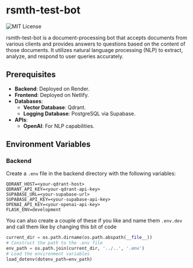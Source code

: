 # rsmth-test-bot

![MIT License](https://img.shields.io/badge/license-MIT-blue)

rsmth-test-bot is a document-processing bot that accepts documents from various clients and provides answers to questions based on the content of those documents. It utilizes natural language processing (NLP) to extract, analyze, and respond to user queries accurately.

## Prerequisites

- **Backend**: Deployed on Render.
- **Frontend**: Deployed on Netlify.
- **Databases**:
  - **Vector Database**: Qdrant.
  - **Logging Database**: PostgreSQL via Supabase.
- **APIs**:
  - **OpenAI**: For NLP capabilities.

## Environment Variables

### Backend

Create a `.env` file in the backend directory with the following variables:

```plaintext
QDRANT_HOST=<your-qdrant-host>
QDRANT_API_KEY=<your-qdrant-api-key>
SUPABASE_URL=<your-supabase-url>
SUPABASE_API_KEY=<your-supabase-api-key>
OPENAI_API_KEY=<your-openai-api-key>
FLASK_ENV=development
```

You can also create a couple of these if you like and name them `.env.dev` and call them like by changing this bit of code

```python
current_dir = os.path.dirname(os.path.abspath(__file__))
# Construct the path to the .env file
env_path = os.path.join(current_dir, '../..', '.env')
# Load the environment variables
load_dotenv(dotenv_path=env_path)
```
